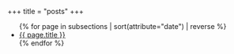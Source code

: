 +++
title = "posts"
+++

<ul>
  {% for page in subsections | sort(attribute="date") | reverse %}
  <li><a href="{{ page.permalink | safe }}">{{ page.title }}</a></li>
  {% endfor %}
</ul>